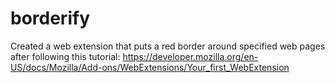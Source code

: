 # borderify
Created a web extension that puts a red border around specified web pages after following this tutorial: 
https://developer.mozilla.org/en-US/docs/Mozilla/Add-ons/WebExtensions/Your_first_WebExtension
